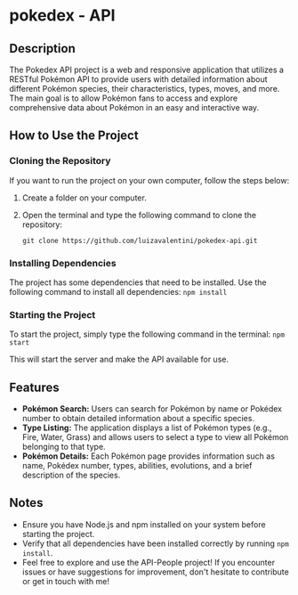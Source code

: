 # pokedex - API 

## Description
The Pokedex API project is a web and responsive application that utilizes a RESTful Pokémon API to provide users with detailed information about different Pokémon species, their characteristics, types, moves, and more. The main goal is to allow Pokémon fans to access and explore comprehensive data about Pokémon in an easy and interactive way.

## How to Use the Project

### Cloning the Repository
If you want to run the project on your own computer, follow the steps below:

1. Create a folder on your computer.
2. Open the terminal and type the following command to clone the repository:

    ```
   git clone https://github.com/luizavalentini/pokedex-api.git
   ```

### Installing Dependencies

The project has some dependencies that need to be installed. Use the following command to install all dependencies:
    ```
   npm install
    ```

### Starting the Project

To start the project, simply type the following command in the terminal:
    ```
   npm start
    ```

This will start the server and make the API available for use.

## Features

- **Pokémon Search:** Users can search for Pokémon by name or Pokédex number to obtain detailed information about a specific species.
- **Type Listing:**  The application displays a list of Pokémon types (e.g., Fire, Water, Grass) and allows users to select a type to view all Pokémon belonging to that type.
- **Pokémon Details:** Each Pokémon page provides information such as name, Pokédex number, types, abilities, evolutions, and a brief description of the species.

## Notes

- Ensure you have Node.js and npm installed on your system before starting the project.
- Verify that all dependencies have been installed correctly by running `npm install`.
- Feel free to explore and use the API-People project! If you encounter issues or have suggestions for improvement, don't hesitate to contribute or get in touch with me!
